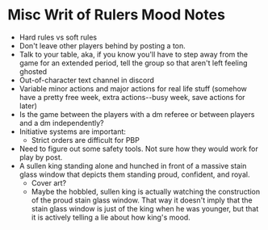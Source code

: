 # Misc Writ of Rulers Mood Notes

- Hard rules vs soft rules
- Don't leave other players behind by posting a ton.
- Talk to your table, aka, if you know you'll have to step away from the game for an extended period, tell the group so that aren't left feeling ghosted
- Out-of-character text channel in discord
- Variable minor actions and major actions for real life stuff (somehow have a pretty free week, extra actions--busy week, save actions for later)
- Is the game between the players with a dm referee or between players and a dm independently?
- Initiative systems are important:
 	- Strict orders are difficult for PBP
- Need to figure out some safety tools. Not sure how they would work for play by post.
- A sullen king standing alone and hunched in front of a massive stain glass window that depicts them standing proud, confident, and royal.
 	- Cover art?
 	- Maybe the hobbled, sullen king is actually watching the construction of the proud stain glass window. That way it doesn't imply that the stain glass window is just of the king when he was younger, but that it is actively telling a lie about how king's mood.
